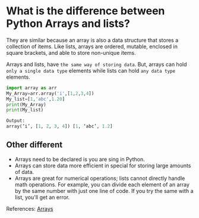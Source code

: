 # What is the difference between Python Arrays and lists?

They are similar because an array is also a data structure that stores a collection of items. Like lists, arrays are ordered, mutable, enclosed in square brackets, and able to store non-unique items.

Arrays and lists, have `the same way of storing data`. But, arrays can hold `only a single data type` elements while lists can hold `any data type` elements.

```python
import array as arr
My_Array=arr.array('i',[1,2,3,4])
My_list=[1,'abc',1.20]
print(My_Array)
print(My_list)

Output:
array(‘i’, [1, 2, 3, 4]) [1, ‘abc’, 1.2]
```

## Other different

* Arrays need to be declared is you are sing in Python.
* Arrays can store data  more efficient in special for storing large amounts of data.
* Arrays are great for numerical operations; lists cannot directly handle math operations. For example, you can divide each element of an array by the same number with just one line of code. If you try the same with a list, you'll get an error.

References:
[Arrays](https://learnpython.com/blog/python-array-vs-list/)
